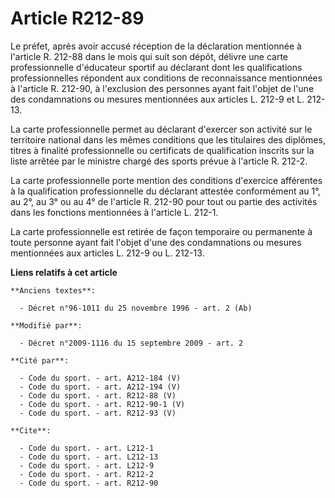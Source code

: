 # Article R212-89

Le préfet, après avoir accusé réception de la déclaration mentionnée à l'article R. 212-88 dans le mois qui suit son dépôt,
délivre une carte professionnelle d'éducateur sportif au déclarant dont les qualifications professionnelles répondent aux
conditions de reconnaissance mentionnées à l'article R. 212-90, à l'exclusion des personnes ayant fait l'objet de l'une des
condamnations ou mesures mentionnées aux articles L. 212-9 et L. 212-13. 

La carte professionnelle permet au déclarant d'exercer son activité sur le territoire national dans les mêmes conditions que
les titulaires des diplômes, titres à finalité professionnelle ou certificats de qualification inscrits sur la liste arrêtée
par le ministre chargé des sports prévue à l'article R. 212-2. 

La carte professionnelle porte mention des conditions d'exercice afférentes à la qualification professionnelle du déclarant
attestée conformément au 1°, au 2°, au 3° ou au 4° de l'article R. 212-90 pour tout ou partie des activités dans les
fonctions mentionnées à l'article L. 212-1. 

La carte professionnelle est retirée de façon temporaire ou permanente à toute personne ayant fait l'objet d'une des
condamnations ou mesures mentionnées aux articles L. 212-9 ou L. 212-13.

**Liens relatifs à cet article**

	**Anciens textes**:

	  - Décret n°96-1011 du 25 novembre 1996 - art. 2 (Ab)

	**Modifié par**:

	  - Décret n°2009-1116 du 15 septembre 2009 - art. 2

	**Cité par**:

	  - Code du sport. - art. A212-184 (V)
	  - Code du sport. - art. A212-194 (V)
	  - Code du sport. - art. R212-88 (V)
	  - Code du sport. - art. R212-90-1 (V)
	  - Code du sport. - art. R212-93 (V)

	**Cite**:

	  - Code du sport. - art. L212-1
	  - Code du sport. - art. L212-13
	  - Code du sport. - art. L212-9
	  - Code du sport. - art. R212-2
	  - Code du sport. - art. R212-90
